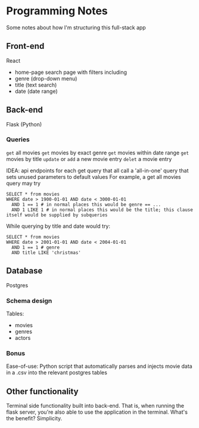 # Programming Notes
Some notes about how I'm structuring this full-stack app

## Front-end
React
- home-page
search page with filters including
- genre (drop-down menu)
- title (text search)
- date (date range)

## Back-end
Flask (Python)

### Queries
`get` all movies
`get` movies by exact genre 
`get` movies within date range
`get` movies by title
`update` or `add` a new movie entry
`delet` a movie entry

IDEA: api endpoints for each get query that all call a 'all-in-one' query that sets unused parameters to default values
For example, a get all movies query may try
```
SELECT * from movies
WHERE date > 1900-01-01 AND date < 3000-01-01
  AND 1 == 1 # in normal places this would be genre == ...
  AND 1 LIKE 1 # in normal places this would be the title; this clause itself would be supplied by subqueries
```
While querying by title and date would try:
```
SELECT * from movies
WHERE date > 2001-01-01 AND date < 2004-01-01
  AND 1 == 1 # genre
  AND title LIKE 'christmas'
```

## Database
Postgres

### Schema design
Tables:
- movies
- genres
- actors

### Bonus
Ease-of-use: Python script that automatically parses and injects movie data in a .csv into the relevant postgres tables


## Other functionality
Terminal side functionality built into back-end. That is, when running the flask server, you're also able to use the application in the terminal. What's the benefit? Simplicity.
